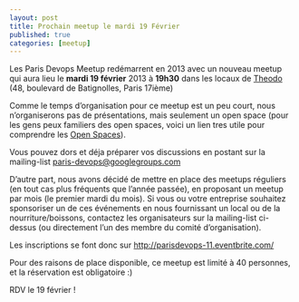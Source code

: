 ```yaml
---
layout: post
title: Prochain meetup le mardi 19 Février
published: true
categories: [meetup]
---
```


Les Paris Devops Meetup redémarrent en 2013 avec un nouveau meetup qui aura lieu le **mardi 19 février** 2013 à **19h30** dans les locaux de [Theodo](http://www.theodo.fr) (48, boulevard de Batignolles, Paris 17ième)

Comme le temps d’organisation pour ce meetup est un peu court, nous n’organiserons pas de présentations, mais seulement un open space (pour les gens peux familiers des open spaces, voici un lien tres utile pour comprendre les [Open Spaces](https://fr.wikipedia.org/wiki/M%C3%A9thodologie_open_space)).

Vous pouvez dors et déja préparer vos discussions en postant sur la mailing-list [paris-devops@googlegroups.com](https://groups.google.com/forum/?fromgroups#!forum/paris-devops)

D’autre part, nous avons décidé de mettre en place des meetups réguliers (en tout cas plus fréquents que l’année passée), en proposant un meetup par mois (le premier mardi du mois). Si vous ou votre entreprise souhaitez sponsoriser un de ces événements en nous fournissant un local ou de la nourriture/boissons, contactez les organisateurs sur la mailing-list ci-dessus (ou directement l’un des membre du comité d’organisation).

Les inscriptions se font donc sur <http://parisdevops-11.eventbrite.com/>

Pour des raisons de place disponible, ce meetup est limité à 40 personnes, et la réservation est obligatoire :)

RDV le 19 février !

